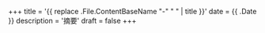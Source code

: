 +++
title = '{{ replace .File.ContentBaseName "-" " " | title }}'
date = {{ .Date }}
description = '摘要'
draft = false
+++
